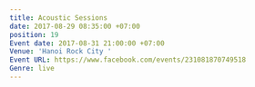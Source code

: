 ```yaml
---
title: Acoustic Sessions
date: 2017-08-29 08:35:00 +07:00
position: 19
Event date: 2017-08-31 21:00:00 +07:00
Venue: 'Hanoi Rock City '
Event URL: https://www.facebook.com/events/231081870749518
Genre: live
---
```


